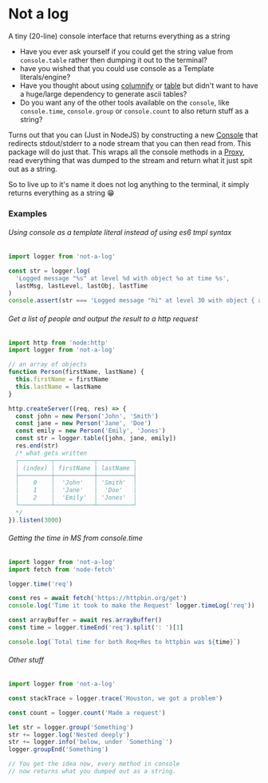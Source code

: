 # Not a log

A tiny (20-line) console interface that returns everything as a string

- Have you ever ask yourself if you could get the string value from `console.table` rather then dumping it out to the terminal?
- have you wished that you could use console as a Template literals/engine?
- Have you thought about using [columnify](https://www.npmjs.com/package/columnify) or [table](https://www.npmjs.com/package/table) but didn't want to have a huge/large dependency to generate ascii tables?
- Do you want any of the other tools available on the `console`, like `console.time`, `console.group` or `console.count` to also return stuff as a string?

Turns out that you can (Just in NodeJS) by constructing a new [Console](https://nodejs.org/dist/latest-v16.x/docs/api/console.html#console_new_console_options) that redirects stdout/stderr to a node stream that you can then read from.
This package will do just that. This wraps all the console methods in a [Proxy](https://developer.mozilla.org/en-US/docs/Web/JavaScript/Reference/Global_Objects/Proxy), read everything that was dumped to the stream and return what it just spit out as a string.

So to live up to it's name it does not log anything to the terminal, it simply returns everything as a string 😁

### Examples

###### Using console as a template literal instead of using es6 tmpl syntax

```js
import logger from 'not-a-log'

const str = logger.log(
  'Logged message "%s" at level %d with object %o at time %s',
  lastMsg, lastLevel, lastObj, lastTime
)
console.assert(str === 'Logged message "hi" at level 30 with object { a: 1 } at time 1531590545089')
```

###### Get a list of people and output the result to a http request

```js
import http from 'node:http'
import logger from 'not-a-log'

// an array of objects
function Person(firstName, lastName) {
  this.firstName = firstName
  this.lastName = lastName
}

http.createServer((req, res) => {
  const john = new Person('John', 'Smith')
  const jane = new Person('Jane', 'Doe')
  const emily = new Person('Emily', 'Jones')
  const str = logger.table([john, jane, emily])
  res.end(str)
  /* what gets written
  ┌─────────┬───────────┬──────────┐
  │ (index) │ firstName │ lastName │
  ├─────────┼───────────┼──────────┤
  │    0    │  'John'   │ 'Smith'  │
  │    1    │  'Jane'   │  'Doe'   │
  │    2    │  'Emily'  │ 'Jones'  │
  └─────────┴───────────┴──────────┘
  */
}).listen(3000)
```

###### Getting the time in MS from console.time

```js
import logger from 'not-a-log'
import fetch from 'node-fetch'

logger.time('req')

const res = await fetch('https://httpbin.org/get')
console.log('Time it took to make the Request' logger.timeLog('req'))

const arrayBuffer = await res.arrayBuffer()
const time = logger.timeEnd('req').split(': ')[1]

console.log(`Total time for both Req+Res to httpbin was ${time}`)
```

###### Other stuff
```js
import logger from 'not-a-log'

const stackTrace = logger.trace('Houston, we got a problem')

const count = logger.count('Made a request')

let str = logger.group('Something')
str += logger.log('Nested deeply')
str += logger.info('below, under `Something`')
logger.groupEnd('Something')

// You get the idea now, every method in console
// now returns what you dumped out as a string.
```
